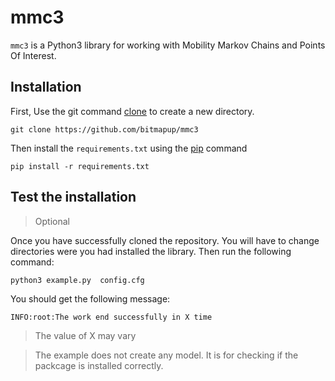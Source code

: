 # mmc3

`mmc3` is a Python3 library for working with Mobility Markov Chains and Points Of Interest.

## Installation

First, Use the git command [clone](https://git-scm.com/docs/git-clone) to create a new directory.

```
git clone https://github.com/bitmapup/mmc3
``` 

Then install the `requirements.txt` using the [pip](https://pypi.org/project/pip/) command

```
pip install -r requirements.txt
```

## Test the installation

>Optional

Once you have successfully cloned the repository. You will have to change directories were you had installed the library. Then run the following command:

```
python3 example.py  config.cfg
```
You should get the following message:

```
INFO:root:The work end successfully in X time
```
> The value of X may vary

> The example does not create any model. It is for checking if the packcage is installed correctly.  

